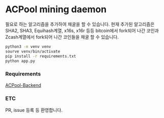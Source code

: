 # ACPool mining daemon

필요로 하는 알고리즘을 추가하여 채굴을 할 수 있습니다. 현재 추가된 알고리즘은 SHA2, SHA3, Equihash계열, x16s, x16r 등등 bitcoin에서 fork되어 나간 코인과 Zcash계열에서 fork되어 나간 코인들을 채굴 할 수 있습니다.

```bash
python3 -m venv venv
sourve venv/bin/activate
pip install -r requirements.txt
python app.py
```

### Requirements

[ACPool-Backend](https://github.com/kimkkikki/acpool-backend)

### ETC

PR, issue 등록 등 환영합니다.
